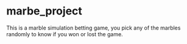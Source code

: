 # marbe_project
This is a marble simulation betting game, you pick any of the marbles randomly to know if you won or lost the game.
